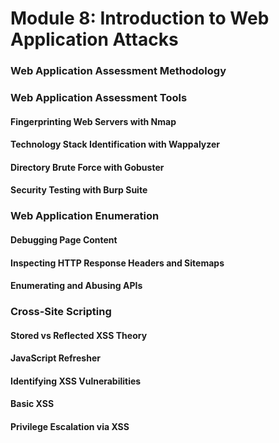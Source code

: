 # Module 8: Introduction to Web Application Attacks

### Web Application Assessment Methodology

### Web Application Assessment Tools

#### Fingerprinting Web Servers with Nmap

#### Technology Stack Identification with Wappalyzer

#### Directory Brute Force with Gobuster

#### Security Testing with Burp Suite

### Web Application Enumeration

#### Debugging Page Content

#### Inspecting HTTP Response Headers and Sitemaps

#### Enumerating and Abusing APIs

### Cross-Site Scripting

#### Stored vs Reflected XSS Theory

#### JavaScript Refresher

#### Identifying XSS Vulnerabilities

#### Basic XSS

#### Privilege Escalation via XSS

